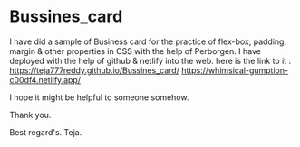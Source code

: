 # Bussines_card
I have did a sample of Business card for the practice of flex-box, padding, margin & other properties in CSS with the help of Perborgen.
I have deployed with the help of github & netlify into the web. 
here is the link to it : https://teja777reddy.github.io/Bussines_card/
 https://whimsical-gumption-c00df4.netlify.app/

I hope it might be helpful to someone somehow. 

Thank you.

Best regard's.
Teja.

